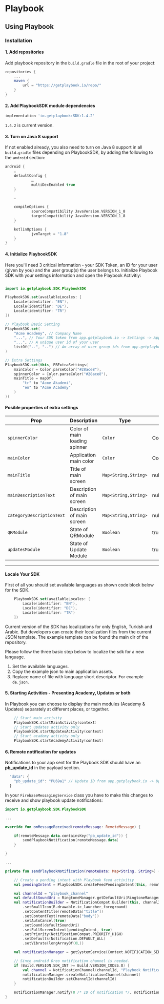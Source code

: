 # Playbook #

## Using Playbook ##

### Installation ###

#### 1. Add repositories ####

Add playbook repository in the `build.gradle` file in the root of your project:

```gradle
repositories {
    ...
    maven {
        url = "https://getplaybook.io/repo/"
    }
}
```

#### 2. Add PlaybookSDK module dependencies ####

```gradle
implementation 'io.getplaybook:SDK:1.4.2'
```

`1.4.2` is current version.

#### 3. Turn on Java 8 support ####

If not enabled already, you also need to turn on Java 8 support in all
`build.gradle` files depending on PlaybookSDK, by adding the following to the
`android` section:

```gradle
android {
	…
	defaultConfig {
    		…
    		multiDexEnabled true
	}

	…

	compileOptions {
    		sourceCompatibility JavaVersion.VERSION_1_8
    		targetCompatibility JavaVersion.VERSION_1_8
	}

	kotlinOptions {
    		jvmTarget = "1.8"
	}
}
```

#### 4. Initialize PlaybookSDK

Here you'll need 3 critical information - your SDK Token, an ID for your user (given by you) and the user group(s) the user belongs to. Initialize Playbook SDK with your settings information and open the Playbook Activitiy:

```kotlin

import io.getplaybook.SDK.PlaybookSDK

PlaybookSDK.set(availableLocales: [
    Locale(identifier: "EN"),
    Locale(identifier: "DE"),
    Locale(identifier: "TR")
])

// Playbook Basic Setting
PlaybookSDK.set(
    "Acme Academy", // Company Name 
    "...", // Your SDK token from app.getplaybook.io -> Settings -> App Settings
    "...", // A unique user id of your user
    listOf("..", "..") // An array of user group ids from app.getplaybook.io -> User Groups -> External ID, External ID = 1 is for the Everyone User group
)

// Extra Settings
PlaybookSDK.set(this, PBExtraSettings(
    mainColor = Color.parseColor("#28ace8"),
    spinnerColor = Color.parseColor("#28ace8"),
    mainTitle = mapOf(
        "tr" to "Acme Akademi",
        "en" to "Acme Academy"
    )
))
```

#### Posible properties of extra settings
Prop | Description | Type | default
------ | ------ | ------ | ------
`spinnerColor` | Color of main loading spinner  | `Color` | Color.parseColor("#5AC8FA")
`mainColor` | Application main color | `Color` |  Color.parseColor("#5AC8FA")
`mainTitle` | Title of main screen | `Map<String,String>` | null
`mainDescriptionText` | Description of main screen | `Map<String,String>` | null
`categoryDescriptionText` | Description of main screen | `Map<String,String>` | null
`QRModule` | State of QRModule | `Boolean` | true
`updatesModule` | State of Update Module | `Boolean` | true
---

#### Locale Your SDK

First of all you should set available languages as shown code block below for the SDK.

```swift
    PlaybookSDK.set(availableLocales: [
        Locale(identifier: "EN"),
        Locale(identifier: "DE"),
        Locale(identifier: "TR")
    ])
```

Current version of the SDK has localizations for only English, Turkish and Arabic. But developers can create their localization files from the current JSON template. The example template can be found the main dir of the repository.

Please follow the three basic step below to localize the sdk for a new language.

1. Set the available languages.
2. Copy the example json to main application assets.
3. Replace name of file with language short descriptor. For example `de.json`.

#### 5. Starting Activities - Presenting Academy, Updates or both

In Playbook you can choose to display the main modules (Academy & Updates) separately at different places, or together.

```kotlin
    // Start main activity
    PlaybookSDK.startMainActivity(context)
    // Start updates activity only
    PlaybookSDK.startUpdatesActivity(context)
    // Start academy activity only
    PlaybookSDK.startAcademyActivity(context)
```

#### 6. Remote notification for updates

Notifications to your app sent for the Playbook SDK should have an **pb_update_id** in the payload section.
```javascript
  "data": {
    "pb_update_id": "PU69a1" // Update ID from app.getplaybook.io -> Updates -> Campaign ID
  }
```

In your `FirebaseMessagingService` class you have to make this changes to receive and show playbook update notifications:

```kotlin
import io.getplaybook.SDK.PlaybookSDK

...

override fun onMessageReceived(remoteMessage: RemoteMessage) {

    if(remoteMessage.data.containsKey("pb_update_id")) {
        sendPlaybookNotification(remoteMessage.data)
    }

}

...

private fun sendPlaybookNotification(remoteData: Map<String, String>) {

    // Create a pending intent with Playbook feed activitiy
    val pendingIntent = PlaybookSDK.createFeedPendingIntent(this, remoteData["pb_update_id"] as String)

    val channelId = "playbook_channel"
    val defaultSoundUri = RingtoneManager.getDefaultUri(RingtoneManager.TYPE_NOTIFICATION)
    val notificationBuilder = NotificationCompat.Builder(this, channelId)
        .setSmallIcon(R.drawable.ic_launcher_foreground)
        .setContentTitle(remoteData["title"])
        .setContentText(remoteData["body"])
        .setAutoCancel(true)
        .setSound(defaultSoundUri)
        .setFullScreenIntent(pendingIntent, true)
        .setPriority(NotificationCompat.PRIORITY_HIGH)
        .setDefaults(Notification.DEFAULT_ALL)
        .setVibrate(longArrayOf(0L))

    val notificationManager = getSystemService(Context.NOTIFICATION_SERVICE) as NotificationManager

    // Since android Oreo notification channel is needed.
    if (Build.VERSION.SDK_INT >= Build.VERSION_CODES.O) {
        val channel = NotificationChannel(channelId, "Playbook Notification Channels", NotificationManager.IMPORTANCE_HIGH)
        notificationManager.createNotificationChannel(channel)
        notificationBuilder.setChannelId(channelId)
    }

    notificationManager.notify(0 /* ID of notification */, notificationBuilder.build())
}
```
